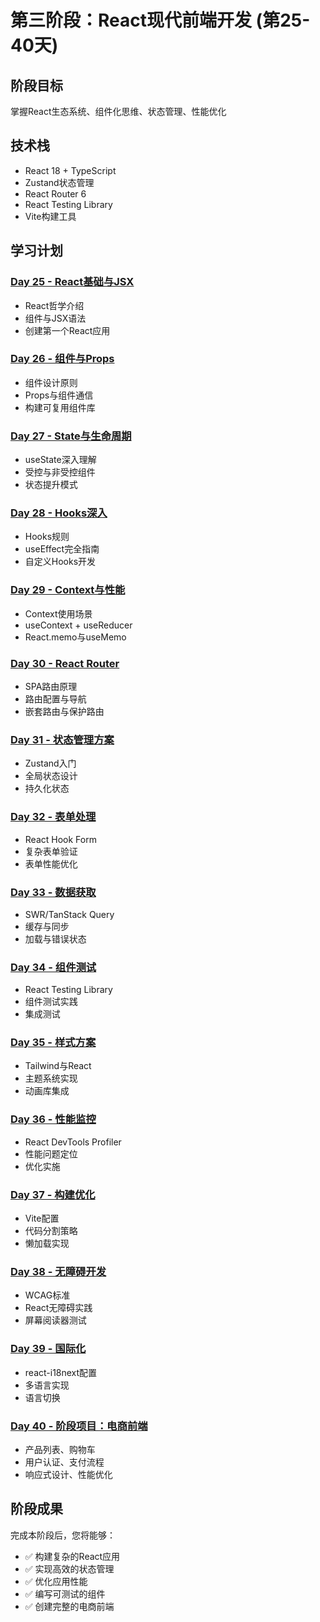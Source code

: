# 第三阶段：React现代前端开发 (第25-40天)

## 阶段目标
掌握React生态系统、组件化思维、状态管理、性能优化

## 技术栈
- React 18 + TypeScript
- Zustand状态管理
- React Router 6
- React Testing Library
- Vite构建工具

## 学习计划

### [Day 25 - React基础与JSX](./day-25/)
- React哲学介绍
- 组件与JSX语法
- 创建第一个React应用

### [Day 26 - 组件与Props](./day-26/)
- 组件设计原则
- Props与组件通信
- 构建可复用组件库

### [Day 27 - State与生命周期](./day-27/)
- useState深入理解
- 受控与非受控组件
- 状态提升模式

### [Day 28 - Hooks深入](./day-28/)
- Hooks规则
- useEffect完全指南
- 自定义Hooks开发

### [Day 29 - Context与性能](./day-29/)
- Context使用场景
- useContext + useReducer
- React.memo与useMemo

### [Day 30 - React Router](./day-30/)
- SPA路由原理
- 路由配置与导航
- 嵌套路由与保护路由

### [Day 31 - 状态管理方案](./day-31/)
- Zustand入门
- 全局状态设计
- 持久化状态

### [Day 32 - 表单处理](./day-32/)
- React Hook Form
- 复杂表单验证
- 表单性能优化

### [Day 33 - 数据获取](./day-33/)
- SWR/TanStack Query
- 缓存与同步
- 加载与错误状态

### [Day 34 - 组件测试](./day-34/)
- React Testing Library
- 组件测试实践
- 集成测试

### [Day 35 - 样式方案](./day-35/)
- Tailwind与React
- 主题系统实现
- 动画库集成

### [Day 36 - 性能监控](./day-36/)
- React DevTools Profiler
- 性能问题定位
- 优化实施

### [Day 37 - 构建优化](./day-37/)
- Vite配置
- 代码分割策略
- 懒加载实现

### [Day 38 - 无障碍开发](./day-38/)
- WCAG标准
- React无障碍实践
- 屏幕阅读器测试

### [Day 39 - 国际化](./day-39/)
- react-i18next配置
- 多语言实现
- 语言切换

### [Day 40 - 阶段项目：电商前端](./day-40/)
- 产品列表、购物车
- 用户认证、支付流程
- 响应式设计、性能优化

## 阶段成果
完成本阶段后，您将能够：
- ✅ 构建复杂的React应用
- ✅ 实现高效的状态管理
- ✅ 优化应用性能
- ✅ 编写可测试的组件
- ✅ 创建完整的电商前端